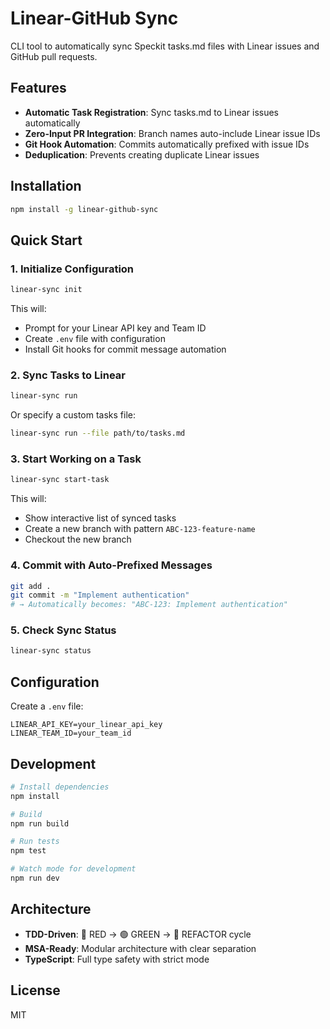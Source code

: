 # Linear-GitHub Sync

CLI tool to automatically sync Speckit tasks.md files with Linear issues and GitHub pull requests.

## Features

- **Automatic Task Registration**: Sync tasks.md to Linear issues automatically
- **Zero-Input PR Integration**: Branch names auto-include Linear issue IDs
- **Git Hook Automation**: Commits automatically prefixed with issue IDs
- **Deduplication**: Prevents creating duplicate Linear issues

## Installation

```bash
npm install -g linear-github-sync
```

## Quick Start

### 1. Initialize Configuration

```bash
linear-sync init
```

This will:
- Prompt for your Linear API key and Team ID
- Create `.env` file with configuration
- Install Git hooks for commit message automation

### 2. Sync Tasks to Linear

```bash
linear-sync run
```

Or specify a custom tasks file:

```bash
linear-sync run --file path/to/tasks.md
```

### 3. Start Working on a Task

```bash
linear-sync start-task
```

This will:
- Show interactive list of synced tasks
- Create a new branch with pattern `ABC-123-feature-name`
- Checkout the new branch

### 4. Commit with Auto-Prefixed Messages

```bash
git add .
git commit -m "Implement authentication"
# → Automatically becomes: "ABC-123: Implement authentication"
```

### 5. Check Sync Status

```bash
linear-sync status
```

## Configuration

Create a `.env` file:

```env
LINEAR_API_KEY=your_linear_api_key
LINEAR_TEAM_ID=your_team_id
```

## Development

```bash
# Install dependencies
npm install

# Build
npm run build

# Run tests
npm test

# Watch mode for development
npm run dev
```

## Architecture

- **TDD-Driven**: 🔴 RED → 🟢 GREEN → 🔵 REFACTOR cycle
- **MSA-Ready**: Modular architecture with clear separation
- **TypeScript**: Full type safety with strict mode

## License

MIT
